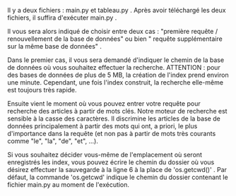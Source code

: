Il y a deux fichiers : main.py et tableau.py . Après avoir téléchargé les deux fichiers, il suffira d'exécuter main.py .

Il vous sera alors indiqué de choisir entre deux cas : "première requête / renouvellement de la base de données" ou bien " requête supplémentaire sur la même base de données" .

Dans le premier cas, il vous sera demandé d'indiquer le chemin de la base de données où vous souhaitez effectuer la recherche. ATTENTION : pour des bases de données de plus de 5 MB, la création de l'index prend environ une minute. Cependant, une fois l'index construit, la recherche elle-même est toujours très rapide.

Ensuite vient le moment où vous pouvez entrer votre requête pour recherche des articles à partir de mots clés. Notre moteur de recherche est sensible à la casse des caractères. Il discrimine les articles de la base de données principalement à partir des mots qui ont, a priori, le plus d'importance dans la requête (et non pas à partir de mots très courants comme "le", "la", "de", "et", ...).

Si vous souhaitez décider vous-même de l'emplacement où seront enregistrés les index, vous pouvez écrire le chemin du dossier où vous désirez effectuer la sauvegarde à la ligne 6 à la place de 'os.getcwd()' . Par défaut, la commande 'os.getcwd' indique le chemin du dossier contenant le fichier main.py au moment de l'exécution.



